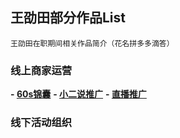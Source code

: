 ## 王劭田部分作品List
`王劭田在职期间相关作品简介（花名拼多多滴答）`
### 线上商家运营
**- [60s锦囊](https://shuyuan.pinduoduo.com/courseSeries/30)**
**- [小二说推广](https://shuyuan.pinduoduo.com/courseDetail/752)**
**- [直播推广](https://shuyuan.pinduoduo.com/courseDetail/629?from=1)**
### 线下活动组织
